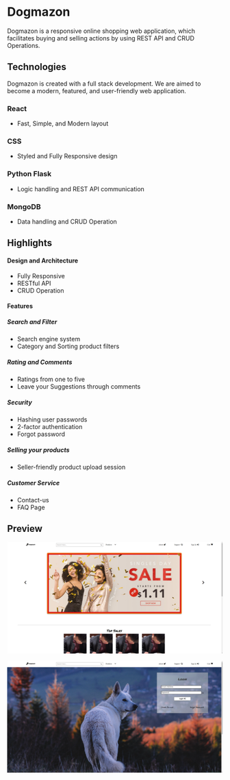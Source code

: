 # Dogmazon
Dogmazon is a responsive online shopping web application, which facilitates buying and selling actions by using REST API and CRUD Operations.
## Technologies
Dogmazon is created with a full stack development. We are aimed to become a modern, featured, and user-friendly web application.
### React
* Fast, Simple, and Modern layout
### CSS
* Styled and Fully Responsive design
### Python Flask
* Logic handling and REST API communication
### MongoDB
* Data handling and CRUD Operation
## Highlights
#### Design and Architecture
* Fully Responsive
* RESTful API
* CRUD Operation
#### Features
##### Search and Filter
* Search engine system
* Category and Sorting product filters
##### Rating and Comments
* Ratings from one to five
* Leave your Suggestions through comments
##### Security
* Hashing user passwords
* 2-factor authentication
* Forgot password
##### Selling your products
* Seller-friendly product upload session
##### Customer Service
* Contact-us
* FAQ Page
## Preview
![HOME PREVIEW](Preview/preview1.png)

![LOGIN PREVIEW](Preview/preview2.png)
